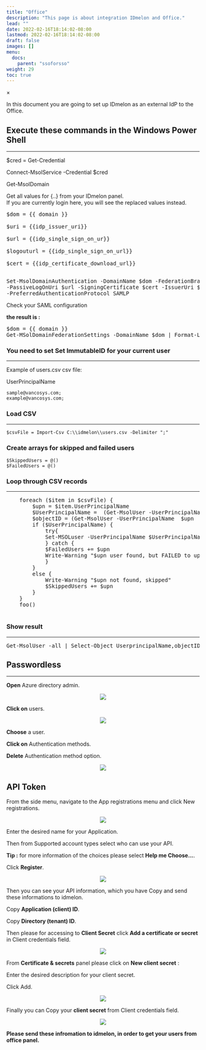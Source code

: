 ```yaml
---
title: "Office"
description: "This page is about integration IDmelon and Office."
lead: ""
date: 2022-02-16T18:14:02-08:00
lastmod: 2022-02-16T18:14:02-08:00
draft: false
images: []
menu:
  docs:
    parent: "ssoforsso"
weight: 29
toc: true
---
```


<div id="_modal" class="modal">
  <span class="close">&times;</span>
  <img class="modal-content" id="img01">
</div>

<p>In this document you are going to set up <span class="code-back">IDmelon</span> as an external IdP to the <span class="code-back">Office</span>.</p>

## Execute these commands in the Windows Power Shell

<hr class="hr-line">

<p><span class="code-back">$cred = Get-Credential</span></p>

<p><span class="code-back">Connect-MsolService -Credential $cred</span></p>

<p>Get-MsolDomain</p>

<p class="note-body">Get all values for <span class="code-back">{..}</span> from your IDmelon panel.</br>
If you are currently login here, you will see the replaced values instead.</p>

<div>
<pre class="code-back">
$dom = {{ domain }} </br>
$uri = {{idp_issuer_uri}} <br>
$url = {{idp_single_sign_on_ur}} <br>
$logouturl = {{idp_single_sign_on_url}} <br>
$cert = {{idp_certificate_download_url}} <br>
</pre>
</div>

<div>
<pre class="code-back">
Set-MsolDomainAuthentication -DomainName $dom -FederationBrandName $dom -Authentication Federated
-PassiveLogOnUri $url -SigningCertificate $cert -IssuerUri $uri -LogOffUri $logouturl
-PreferredAuthenticationProtocol SAMLP</pre>
</div>

<p>Check your SAML configuration</p>

<p style="font-weight:bold;">the result is :</p>

<div>
<pre class="code-back">
$dom = {{ domain }}
Get-MSolDomainFederationSettings -DomainName $dom | Format-List *
</pre>
</div>

### You need to set Set ImmutableID for your current user

<hr class="hr-line">

<p>Example of users.csv csv file:</p>

UserPrincipalName
<div class="code-back">
<code>sample@vancosys.com; </code></br>
<code>example@vancosys.com; </code>
</div>

### Load CSV

<hr class="hr-line">

<div class="code-back">
<code>$csvFile = Import-Csv C:\\idmelon\\users.csv -Delimiter ";"</code>
</div>

### Create arrays for skipped and failed users

<div class="code-back">
<code>$SkippedUsers = @()</code></br>
<code>$FailedUsers = @()</code>
</div>

### Loop through CSV records

<hr class="hr-line">
<pre class="code-back">
    foreach ($item in $csvFile) {
        $upn = $item.UserPrincipalName
        $UserPrincipalName =  (Get-MsolUser -UserPrincipalName  $upn  | select UserPrincipalName).UserPrincipalName
        $objectID = (Get-MsolUser -UserPrincipalName  $upn  | select ObjectId).ObjectId.Guid
        if ($UserPrincipalName) {
            try{
            Set-MSOLuser -UserPrincipalName $UserPrincipalName -ImmutableID $objectID
            } catch {
            $FailedUsers += $upn
            Write-Warning "$upn user found, but FAILED to update."
            }
        }
        else {
            Write-Warning "$upn not found, skipped"
            $SkippedUsers += $upn
        }
    }
    foo()

</pre>

### Show result

<hr class="hr-line">

<pre class="code-back">
Get-MsolUser -all | Select-Object UserprincipalName,objectID,ImmutableID
</pre>

## Passwordless

<hr class="hr-line">

<div class="step-row-container">
  <div class="step-column bullet-container">
    <div class="bullet"></div>
  </div>
  <div class="card-column">
    <div class="step-text" >
      <div class="card-body">
        <p><span style="font-weight:bold;">Open</span> Azure directory admin.</p>
      </div>
    </div>
  </div>
</div>

<div align="center">
    <img src="/images/vendor/sso/office_passless.png" class="doc-img-frame">
</div>

<div class="step-row-container">
  <div class="step-column bullet-container">
    <div class="bullet"></div>
  </div>
  <div class="card-column">
    <div class="step-text" >
      <div class="card-body">
        <p><span style="font-weight:bold;">Click on</span> users.</p>
      </div>
    </div>
  </div>
</div>

<div align="center">
    <img src="/images/vendor/sso/office_passless1.png" class="doc-img-frame">
</div>

<div class="step-row-container">
  <div class="step-column bullet-container">
    <div class="bullet"></div>
  </div>
  <div class="card-column">
    <div class="step-text" >
      <div class="card-body">
        <p><span style="font-weight:bold;">Choose</span> a user.</p>
      </div>
    </div>
  </div>
</div>

<div class="step-row-container">
  <div class="step-column bullet-container">
    <div class="bullet"></div>
  </div>
  <div class="card-column">
    <div class="step-text" >
      <div class="card-body">
        <p><span style="font-weight:bold;">Click on</span> Authentication methods.</p>
      </div>
    </div>
  </div>
</div>

<div class="step-row-container">
  <div class="step-column bullet-container">
    <div class="bullet"></div>
  </div>
  <div class="card-column">
    <div class="step-text" >
      <div class="card-body">
        <p><span style="font-weight:bold;">Delete</span> Authentication method option.</p>
      </div>
    </div>
  </div>
</div>

<div align="center">
    <img src="/images/vendor/sso/office_passless2.png" class="doc-img-frame">
</div>

## API Token

<p>From the side menu, navigate to the <span class="code-back">App registrations</span> menu and click <span class="code-back">New registrations</span>.</p>

<div align="center">
    <img src="/images/vendor/sso/office_token_01.png" class="doc-img-frame">
</div>

<div class="step-row-container">
  <div class="step-column bullet-container">
    <div class="bullet"></div>
  </div>
  <div class="card-column">
    <div class="step-text" >
      <div class="card-body">
        <p>Enter the desired name for your Application.</p>
      </div>
    </div>
  </div>
</div>

<div class="step-row-container">
  <div class="step-column bullet-container">
    <div class="bullet"></div>
  </div>
  <div class="card-column">
    <div class="step-text" >
      <div class="card-body">
        <p>Then from <span class="code-back">Supported account types</span> select who can use your API.</p>
      </div>
    </div>
  </div>
</div>
<div class="mx-3">
<div class="step-row-container">
  <div class="step-column bullet-container">
    <div class="bullet"></div>
  </div>
  <div class="card-column">
    <div class="step-text" >
      <div class="card-body">
        <p><span style="font-weight:bold;">Tip :</span> for more information of the choices please select <span style="font-weight:bold;">Help me Choose...</span>.</p>
      </div>
    </div>
  </div>
</div>
</div>

<div class="step-row-container">
  <div class="step-column bullet-container">
    <div class="bullet"></div>
  </div>
  <div class="card-column">
    <div class="step-text" >
      <div class="card-body">
        <p>Click <span style="font-weight:bold;">Register</span>.</p>
      </div>
    </div>
  </div>
</div>

<div align="center">
    <img src="/images/vendor/sso/office_token_02.png" class="doc-img-frame">
</div>

<p>Then you can see your API information, which you have Copy and send these informations to idmelon.</p>

<div class="step-row-container">
  <div class="step-column bullet-container">
    <div class="bullet"></div>
  </div>
  <div class="card-column">
    <div class="step-text" >
      <div class="card-body">
        <p>Copy <span style="font-weight:bold;">Application (client) ID</span>.</p>
      </div>
    </div>
  </div>
</div>

<div class="step-row-container">
  <div class="step-column bullet-container">
    <div class="bullet"></div>
  </div>
  <div class="card-column">
    <div class="step-text" >
      <div class="card-body">
        <p>Copy <span style="font-weight:bold;">Directory (tenant) ID</span>.</p>
      </div>
    </div>
  </div>
</div>

<p>Then please for accessing to <span style="font-weight:bold;">Client Secret</span> click <span style="font-weight:bold;">Add a certificate or secret</span> in Client credentials field.</p>

<div align="center">
    <img src="/images/vendor/sso/office_token_03.png" class="doc-img-frame">
</div>

<p>From <span style="font-weight:bold;">Certificate & secrets</span> panel please click on <span style="font-weight:bold;">New client secret</span> :</p>

<div class="step-row-container">
  <div class="step-column bullet-container">
    <div class="bullet"></div>
  </div>
  <div class="card-column">
    <div class="step-text" >
      <div class="card-body">
        <p>Enter the desired description for your client secret.</p>
      </div>
    </div>
  </div>
</div>

<div class="step-row-container">
  <div class="step-column bullet-container">
    <div class="bullet"></div>
  </div>
  <div class="card-column">
    <div class="step-text" >
      <div class="card-body">
        <p>Click <span class="code-back">Add</span>.</p>
      </div>
    </div>
  </div>
</div>

<div align="center">
    <img src="/images/vendor/sso/office_token_04.png" class="doc-img-frame">
</div>

<p>Finally you can Copy your <span style="font-weight:bold;">client secret</span> from Client credentials field.</p>

<div align="center">
    <img src="/images/vendor/sso/office_token_05.png" class="doc-img-frame">
</div>

<p class="code-back"><span style="font-weight:bold;">Please send these infromation to idmelon, in order to get your users from office panel.</span></p>
